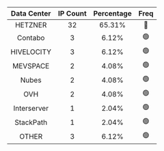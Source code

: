 | Data Center | IP Count | Percentage | Freq |
|:------------:|:--------:|:-----------:|:-----:|
| HETZNER | 32 | 65.31% | 🔴 |
| Contabo | 3 | 6.12% | 🟢 |
| HIVELOCITY | 3 | 6.12% | 🟢 |
| MEVSPACE | 2 | 4.08% | 🟢 |
| Nubes | 2 | 4.08% | 🟢 |
| OVH | 2 | 4.08% | 🟢 |
| Interserver | 1 | 2.04% | 🟢 |
| StackPath | 1 | 2.04% | 🟢 |
| OTHER | 3 | 6.12% | 🟢 |